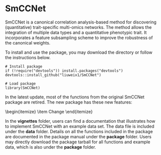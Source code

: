 # SmCCNet
SmCCNet is a canonical correlation analysis-based method for discovering (quantitative) trait-specific multi-omics networks. The method allows the integration of multiple data types and a quantitative phenotypic trait. It incorporates a feature subsampling scheme to improve the robustness of the canonical weights. 

To install and use the package, you may download the directory or follow the instructions below.
```{r, install-and-example}
# Install package
if (!require("devtools")) install.packages("devtools")
devtools::install_github("liuweix1/SmCCNet")

# Load package
library(SmCCNet)
```

In the latest update, most of the functions from the original SmCCNet package are retired. The new package has these new features:

\begin{itemize}
\item Change
\end{itemize}

In the **vignettes** folder, users can find a documentation that illustrates how to implement SmCCNet with an example data set. The data file is included under the **data** folder. Details on all the functions included in the package are documented in the package manual under the **package** folder. Users may directly download the package tarball for all functions and example data, which is also under the **package** folder.


